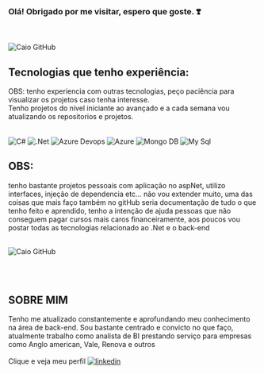 ### Olá! Obrigado por me visitar, espero que goste. ❣️
<br/>

![Caio GitHub](https://github-readme-stats.vercel.app/api?username=caiosilvaferreira&show_icons=true&theme=radical)

## Tecnologias que tenho experiência:
OBS: tenho experiencia com outras tecnologias, peço paciência para visualizar os projetos caso tenha interesse.
<br/>
Tenho projetos do nivel iniciante ao avançado e a cada semana vou atualizando os repositorios e projetos.

<div style="display: inline_block"><br/>
<img align="center" alt="C#" src="https://img.shields.io/badge/C%23-239120?style=for-the-badge&logo=C-sharp&logoColor=bl"/>
<img align="center" alt=".Net" src="https://img.shields.io/badge/.NET-5C2D91?style=for-the-badge&logo=.net&logoColor=white"/>
<img align="center" alt="Azure Devops" src="https://img.shields.io/badge/Azure_DevOps-0078D7?style=for-the-badge&logo=azure-devops&logoColor=white"/>
<img align="center" alt="Azure" src="https://img.shields.io/badge/microsoft%20azure-0089D6?style=for-the-badge&logo=microsoft-azure&logoColor=white"/>
<img align="center" alt="Mongo DB" src="https://img.shields.io/badge/MongoDB-4EA94B?style=for-the-badge&logo=mongodb&logoColor=white"/>
<img align="center" alt="My Sql" src="https://img.shields.io/badge/MySQL-005C84?style=for-the-badge&logo=mysql&logoColor=white"/>
</div>

## OBS:

 tenho bastante projetos pessoais com aplicação no aspNet, utilizo interfaces, injeção de dependencia etc... não vou extender muito, uma das coisas que mais faço também no gitHub seria documentação de tudo o que tenho feito e aprendido, tenho a intenção de ajuda pessoas que não conseguem pagar cursos mais caros financeiramente, aos poucos vou postar todas as tecnologias relacionado ao .Net e o back-end
<br/><br/>

![Caio GitHub](https://github-readme-stats.vercel.app/api/top-langs/?username=caiosilvaferreira&theme=blue-green)

<br/><br/>
## SOBRE MIM
 Tenho me atualizado constantemente e aprofundando meu conhecimento na área de back-end. Sou bastante centrado e convicto no que faço, atualmente trabalho como analista de BI prestando serviço para empresas como Anglo american, Vale, Renova e outros
<br/><br/>
 Clique e veja meu perfil
[![linkedin](https://img.shields.io/badge/LinkedIn-0077B5?style=for-the-badge&logo=linkedin&logoColor=white)](https://www.linkedin.com/in/caio-silva-ferreira/)
